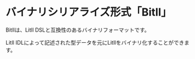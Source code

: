 # バイナリシリアライズ形式「Bitll」

Bitllは、Litll DSLと互換性のあるバイナリフォーマットです。

Litll IDLによって記述された型データを元にLitllをバイナリ化することができます。


